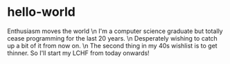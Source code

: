 # hello-world
Enthusiasm moves the world
\n I'm a computer science graduate but totally cease programming for the last 20 years.
\n Desperately wishing to catch up a bit of it from now on.
\n The second thing in my 40s wishlist is to get thinner. So I'll start my LCHF from today onwards!
